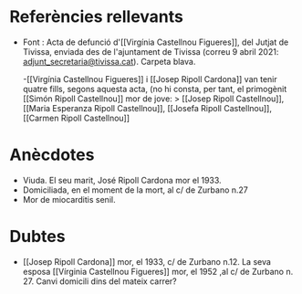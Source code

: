 # Referències rellevants
-  Font : Acta de defunció d'[[Virgínia Castellnou Figueres]], del Jutjat de Tivissa, enviada des de l'ajuntament de Tivissa (correu  9 abril 2021: adjunt_secretaria@tivissa.cat). Carpeta blava.


	-[[Virgínia Castellnou Figueres]] i [[Josep Ripoll Cardona]] van tenir quatre fills, segons aquesta acta, (no hi consta, per tant, el primogènit [[Simón Ripoll Castellnou]] mor de jove:
			> [[Josep Ripoll Castellnou]], [[Maria Esperanza Ripoll Castellnou]], [[Josefa Ripoll Castellnou]], [[Carmen Ripoll Castellnou]]

# Anècdotes
- Viuda. El seu marit, José Ripoll Cardona mor el 1933.
-  Domiciliada, en el moment de la mort, al c/ de Zurbano n.27
-  Mor de miocarditis senil.
# Dubtes 
-  [[Josep Ripoll Cardona]] mor, el 1933, c/ de Zurbano n.12. La seva esposa [[Vírginia Castellnou Figueres]] mor, el 1952 ,al c/ de Zurbano n. 27. Canvi domicili dins del mateix carrer?